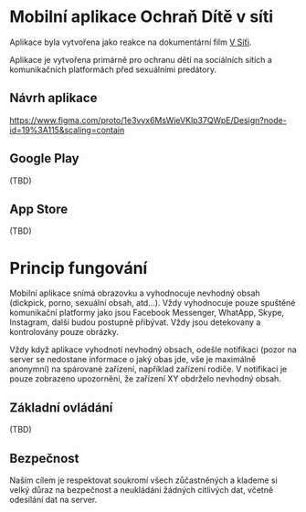 # Mobilní aplikace Ochraň Dítě v síti

Aplikace byla vytvořena jako reakce na dokumentární film [V Síťi](https://www.csfd.cz/film/720753-v-siti).

Aplikace je vytvořena primárně pro ochranu dětí na sociálních sítích a komunikačních platformách před sexuálními predátory.

## Návrh aplikace
https://www.figma.com/proto/1e3vyx6MsWjeVKlp37QWpE/Design?node-id=19%3A115&scaling=contain

## Google Play
(TBD)

## App Store
(TBD)


# Princip fungování
Mobilní aplikace snímá obrazovku a vyhodnocuje nevhodný obsah (dickpick, porno, sexuální obsah, atd...). Vždy vyhodnocuje pouze spuštěné komunikační platformy jako jsou Facebook Messenger, WhatApp, Skype, Instagram, další budou postupně přibývat. Vždy jsou detekovany a kontrolovány pouze obrázky.


Vždy když aplikace vyhodnotí nevhodný obsach, odešle notifikaci (pozor na server se nedostane informace o jaký obas jde, vše je maximálně anonymní) na spárované zařízení, například zařízení rodiče. V notifikaci je pouze zobrazeno upozornění, že zařízení XY obdrželo nevhodný obsah.

## Základní ovládání
(TBD)

## Bezpečnost
Naším cílem je respektovat soukromí všech zůčastněných a klademe si velký důraz na bezpečnost a neukládání žádných citlivých dat, včetně odesílání dat na server.
